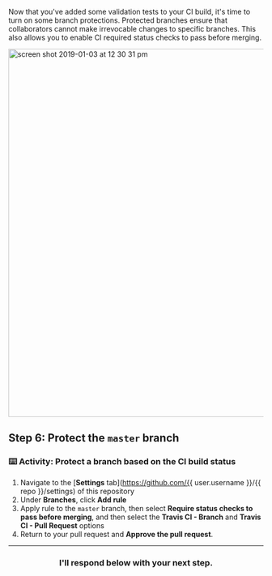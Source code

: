 Now that you've added some validation tests to your CI build, it's time to turn on some branch protections. Protected branches ensure that collaborators cannot make irrevocable changes to specific branches. This also allows you to enable CI required status checks to pass before merging.

<img width="727" alt="screen shot 2019-01-03 at 12 30 31 pm" src="https://user-images.githubusercontent.com/6351798/50661830-9ce4de80-0f61-11e9-9ab2-5efa5f5ebec6.png">


## Step 6: Protect the `master` branch

### :keyboard: Activity: Protect a branch based on the CI build status

1. Navigate to the [**Settings** tab](https://github.com/{{ user.username }}/{{ repo }}/settings) of this repository
1. Under **Branches**, click **Add rule**
1. Apply rule to the `master` branch, then select **Require status checks to pass before merging**, and then select the **Travis CI - Branch** and **Travis CI - Pull Request** options
1. Return to your pull request and **Approve the pull request**.

<hr>
<h3 align="center">I'll respond below with your next step.</h3>
